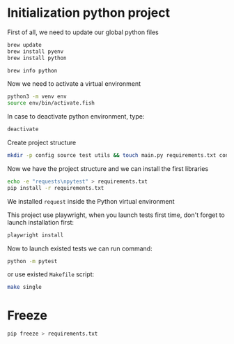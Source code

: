 # Initialization python project

First of all, we need to update our global python files 

```bash
brew update
brew install pyenv
brew install python

brew info python
```

Now we need to activate a virtual environment
```bash
python3 -m venv env
source env/bin/activate.fish
```

In case to deactivate python environment, type:

```bash
deactivate
```

Create project structure
```bash
mkdir -p config source test utils && touch main.py requirements.txt config/__init__.py source/__init__.py test/__init__.py utils/__init__.py
```

Now we have the project structure and we can install the first libraries
```bash
echo -e "requests\npytest" > requirements.txt
pip install -r requirements.txt
```
We installed `request` inside the Python virtual environment

This project use playwright, when you launch tests first time, don't forget to launch installation first:

```bash
playwright install
```

Now to launch existed tests we can run command:

```bash
python -m pytest
```

or use existed `Makefile` script:

```bash
make single
```

# Freeze 


```bash
pip freeze > requirements.txt
```